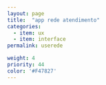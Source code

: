 ```yaml
---
layout: page
title:  "app rede atendimento"
categories:
  - item: ux
  - item: interface
permalink: userede

weight: 4
priority: 44
color: '#F47827'
---
```

